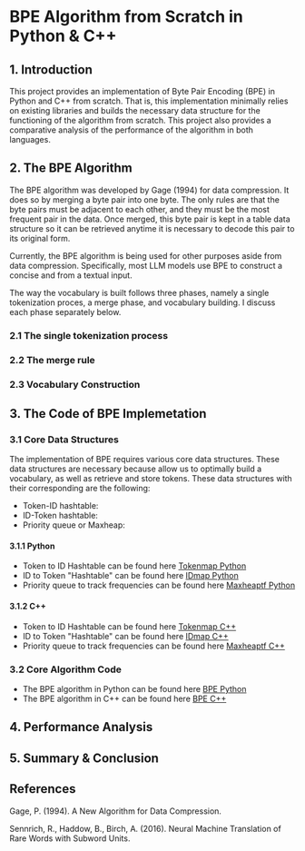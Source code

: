 # BPE Algorithm from Scratch in Python & C++


## 1. Introduction

This project provides an implementation of Byte Pair Encoding (BPE) in Python and C++ from scratch. That is, this implementation minimally relies on existing libraries and builds the necessary data structure for the functioning of the algorithm from scratch. This project also provides a comparative analysis of the performance of the algorithm in both languages. 


## 2. The BPE Algorithm

The BPE algorithm was developed by Gage (1994) for data compression. It does so by merging a byte pair into one byte. The only rules are that the byte pairs must be adjacent to each other, and they must be the most frequent pair in the data. Once merged, this byte pair is kept in a table data structure so it can be retrieved anytime it is necessary to decode this pair to its original form.  

Currently, the BPE algorithm is being used for other purposes aside from data compression. Specifically, most LLM models use BPE to construct a concise and 
from a textual input. 

The way the vocabulary is built follows three phases, namely a single tokenization proces, a merge phase, and vocabulary building. I discuss each phase separately below. 

### 2.1 The single tokenization process

### 2.2 The merge rule

### 2.3 Vocabulary Construction

## 3. The Code of BPE Implemetation

### 3.1 Core Data Structures

The implementation of BPE requires various core data structures. These data structures are necessary because allow us to optimally build a vocabulary, as well as retrieve and store tokens. These data structures with their corresponding are the following:

- Token-ID hashtable:
- ID-Token hashtable:
- Priority queue or Maxheap: 

#### 3.1.1 Python 

- Token to ID Hashtable can be found here [Tokenmap Python]( https://github.com/tslime/BPEAlgorithm/tree/main/Python/Tokenmap)
- ID to Token "Hashtable" can be found here [IDmap Python](https://github.com/tslime/BPEAlgorithm/tree/main/Python/IDmap)
- Priority queue to track frequencies can be found here [Maxheaptf Python](https://github.com/tslime/BPEAlgorithm/tree/main/Python/Maxheaptf)


#### 3.1.2 C++

- Token to ID Hashtable can be found here [Tokenmap C++](https://github.com/tslime/BPEAlgorithm/tree/main/C%2B%2B/Tokenmap)
- ID to Token "Hashtable" can be found here [IDmap C++](https://github.com/tslime/BPEAlgorithm/tree/main/C%2B%2B/IDmap)
- Priority queue to track frequencies can be found here [Maxheaptf C++](https://github.com/tslime/BPEAlgorithm/tree/main/C%2B%2B/Maxheaptf)

### 3.2 Core Algorithm Code

- The BPE algorithm in Python can be found here [BPE Python](https://github.com/tslime/BPEAlgorithm/blob/main/Python/BPEAlgorithm.py)
- The BPE algorithm in C++ can be found here [BPE C++]()


## 4. Performance Analysis

## 5. Summary \& Conclusion


## References

Gage, P. (1994). A New Algorithm for Data Compression.

Sennrich, R., Haddow, B., Birch, A. (2016). Neural Machine Translation of Rare Words with Subword Units.
